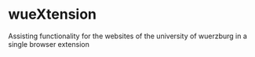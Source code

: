 # wueXtension
Assisting functionality for the websites of the university of wuerzburg in a single browser extension
